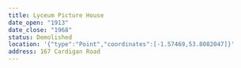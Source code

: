 ```yaml
---
title: Lyceum Picture House
date_open: "1913"
date_close: "1968"
status: Demolished
location: '{"type":"Point","coordinates":[-1.57469,53.8082047]}'
address: 167 Cardigan Road
---
```

